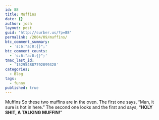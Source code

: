```yaml
---
id: 88
title: Muffins
date: {}
author: josh
layout: post
guid: 'http://surber.us/?p=88'
permalink: /2004/09/muffins/
btc_comment_summary:
  - 's:6:"a:0:{}";'
btc_comment_counts:
  - 's:6:"a:0:{}";'
tmac_last_id:
  - '152954887792099328'
categories:
  - Blog
tags:
  - funny
published: true
---
```

Muffins
So these two muffins are in the oven. The first one says, &#8220;Man, it sure is hot in here.&#8221; The second one looks and the first and says, &#8220;**HOLY SHIT, A TALKING MUFFIN!**&#8221;
